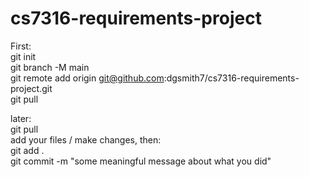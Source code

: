 # cs7316-requirements-project

First:  
git init  
git branch -M main  
git remote add origin git@github.com:dgsmith7/cs7316-requirements-project.git  
git pull

later:  
git pull  
add your files / make changes, then:  
git add .  
git commit -m "some meaningful message about what you did"
